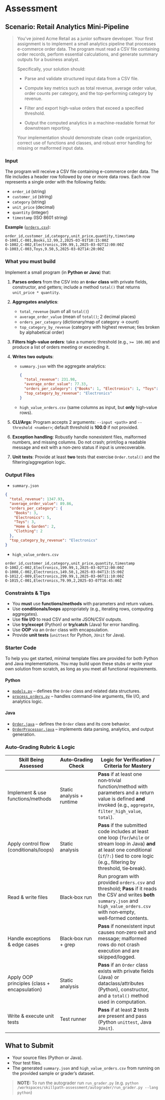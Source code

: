 # Assessment

## Scenario: Retail Analytics Mini‑Pipeline

>You’ve joined Acme Retail as a junior software developer. Your first assignment is to implement a small analytics pipeline that processes e-commerce order data. The program must read a CSV file containing order records, perform essential calculations, and generate summary outputs for a business analyst.
>
> Specifically, your solution should:
>
> * Parse and validate structured input data from a CSV file.
>
>* Compute key metrics such as total revenue, average order value, order counts per category, and the top-performing category by revenue.
>
>* Filter and export high-value orders that exceed a specified threshold.
>
>* Output the computed analytics in a machine-readable format for downstream reporting.
>
>Your implementation should demonstrate clean code organization, correct use of functions and classes, and robust error handling for missing or malformed input data.

### Input

The program will receive a CSV file containing e-commerce order data. The file includes a header row followed by one or more data rows. Each row represents a single order with the following fields:

* `order_id` (string)
* `customer_id` (string)
* `category` (string)
* `unit_price` (decimal)
* `quantity` (integer)
* `timestamp` (ISO 8601 string)

**Example** ([`orders.csv`](orders.csv)):

```
order_id,customer_id,category,unit_price,quantity,timestamp
O-1001,C-001,Books,12.99,2,2025-03-01T10:15:00Z
O-1002,C-002,Electronics,199.99,1,2025-03-02T12:00:00Z
O-1003,C-003,Toys,9.50,5,2025-03-02T14:20:00Z
```

### What you must build

Implement a small program (in **Python or Java**) that:

1. **Parses orders** from the CSV into an **`Order` class** with private fields, constructor, and getters; include a method `total()` that returns `unit_price * quantity`.
2. **Aggregates analytics**:

   * `total_revenue` (sum of all `total()`)
   * `average_order_value` (mean of `total()`; 2 decimal places)
   * `orders_per_category` (dictionary/map of category → count)
   * `top_category_by_revenue` (category with highest revenue; ties broken by alphabetical order)
3. **Filters high‑value orders**: take a numeric threshold (e.g., `>= 100.00`) and produce a list of orders meeting or exceeding it.
4. **Writes two outputs**:

   * `summary.json` with the aggregate analytics:

     ```json
     {
       "total_revenue": 231.98,
       "average_order_value": 77.33,
       "orders_per_category": {"Books": 1, "Electronics": 1, "Toys": 1},
       "top_category_by_revenue": "Electronics"
     }
     ```
   * `high_value_orders.csv` (same columns as input, but **only** high‑value rows).
5. **CLI/Args**: Program accepts 2 arguments: `--input <path>` and `--threshold <number>`; default threshold is **100.0** if not provided.
6. **Exception handling**: Robustly handle nonexistent files, malformed numbers, and missing columns. Do not crash; print/log a readable message and exit with a non‑zero status if input is unrecoverable.
7. **Unit tests**: Provide at least **two** tests that exercise `Order.total()` and the filtering/aggregation logic.

### Output Files

* `summary.json`

```json
{
  "total_revenue": 1347.93,
  "average_order_value": 89.86,
  "orders_per_category": {
    "Books": 3,
    "Electronics": 5,
    "Toys": 3,
    "Home & Garden": 2,
    "Clothing": 2
  },
  "top_category_by_revenue": "Electronics"
}
```

* `high_value_orders.csv`

```
order_id,customer_id,category,unit_price,quantity,timestamp
O-1002,C-002,Electronics,199.99,1,2025-03-02T12:00:00Z
O-1008,C-002,Electronics,149.50,1,2025-03-04T13:15:00Z
O-1012,C-009,Electronics,299.99,1,2025-03-06T11:10:00Z
O-1015,C-001,Electronics,79.99,2,2025-03-07T16:45:00Z
```


### Constraints & Tips

* You **must** use **functions/methods** with parameters and return values.
* Use **conditionals/loops** appropriately (e.g., iterating rows, computing aggregates).
* Use **file I/O** to read CSV and write JSON/CSV outputs.
* Use **try/except** (Python) or **try/catch** (Java) for error handling.
* Use **OOP** via an `Order` class with encapsulation.
* Provide **unit tests** (`unittest` for Python, `JUnit` for Java).


### Starter Code

To help you get started, minimal template files are provided for both Python and Java implementations. You may build upon these stubs or write your own solution from scratch, as long as you meet all functional requirements.

#### Python

* [`models.py`](starter-code/python/models.py) – defines the `Order` class and related data structures.
* [`process_orders.py`](starter-code/python/process_orders.py) – handles command-line arguments, file I/O, and analytics logic.

#### Java

* [`Order.java`](starter-code/java/Order.java) – defines the `Order` class and its core behavior.
* [`OrderProcessor.java`](starter-code/java/OrderProcessor.java) – implements data parsing, analytics, and output generation.


### Auto‑Grading Rubric & Logic

| Skill Being Assessed                         | Auto‑Grading Check        | Logic for Verification / Criteria for Mastery                                                                                                                                                               |
| -------------------------------------------- | ------------------------- | ----------------------------------------------------------------------------------------------------------------------------------------------------------------------------------------------------------- |
| Implement & use functions/methods            | Static analysis + runtime | **Pass** if at least one non‑trivial function/method with parameters and a return value is defined **and** invoked (e.g., `aggregate`, `filter_high_value`, `total`).                                       |
| Apply control flow (conditionals/loops)      | Static analysis           | **Pass** if the submitted code includes at least one loop (`for`/`while` or stream loop in Java) **and** at least one conditional (`if`/`?:`) tied to core logic (e.g., filtering by threshold, tie‑break). |
| Read & write files                           | Black‑box run             | Run program with provided `orders.csv` and threshold; **Pass** if it reads the CSV and writes **both** `summary.json` and `high_value_orders.csv` with non‑empty, well‑formed contents.                     |
| Handle exceptions & edge cases               | Black‑box run + grep      | **Pass** if nonexistent input causes non‑zero exit and message; malformed rows do not crash execution and are skipped/logged.                                                                               |
| Apply OOP principles (class + encapsulation) | Static analysis           | **Pass** if an `Order` class exists with private fields (Java) or dataclass/attributes (Python), constructor, and a `total()` method used in computation.                                                   |
| Write & execute unit tests                   | Test runner               | **Pass** if at least **2** tests are present and pass (Python `unittest`, Java `JUnit`).                                                                                                                    |
## What to Submit

* Your source files (Python or Java).
* Your test files.
* The generated `summary.json` and `high_value_orders.csv` from running on the provided sample or grader’s dataset.

> **NOTE:** To run the autograder run `run_grader.py` (e.g. `python /workspaces/skillpath-assessment/autograder/run_grader.py --lang python`)


